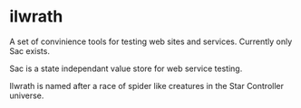 ilwrath
=======

A set of convinience tools for testing web sites and services. Currently only Sac exists. 

Sac is a state independant value store for web service testing. 

Ilwrath is named after a race of spider like creatures in the Star Controller universe. 